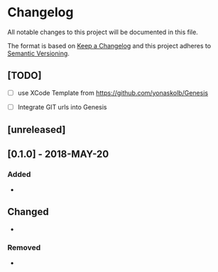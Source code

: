 # Changelog
All notable changes to this project will be documented in this file.

The format is based on [Keep a Changelog](http://keepachangelog.com/en/1.0.0/)
and this project adheres to [Semantic Versioning](http://semver.org/spec/v2.0.0.html).

## [TODO]
- [ ] use XCode Template from https://github.com/yonaskolb/Genesis
- [ ] Integrate GIT urls into Genesis


## [unreleased]

## [0.1.0] - 2018-MAY-20
### Added
-

## Changed
-

### Removed
-
